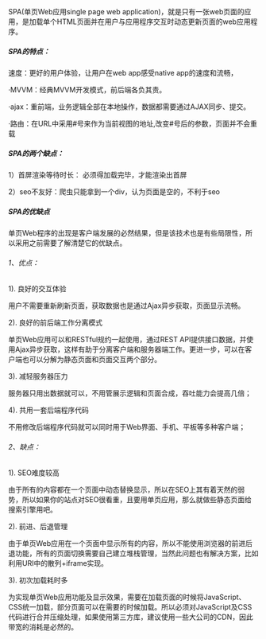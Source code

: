 SPA(单页Web应用single page web application)，就是只有一张web页面的应用，是加载单个HTML页面并在用户与应用程序交互时动态更新页面的web应用程序。

##### SPA的特点：

速度：更好的用户体验，让用户在web app感受native app的速度和流畅，

·MVVM：经典MVVM开发模式，前后端各负其责。

·ajax：重前端，业务逻辑全部在本地操作，数据都需要通过AJAX同步、提交。

·路由：在URL中采用#号来作为当前视图的地址,改变#号后的参数，页面并不会重载

##### SPA的两个缺点：

1）首屏渲染等待时长： 必须得加载完毕，才能渲染出首屏

2）seo不友好：爬虫只能拿到一个div，认为页面是空的，不利于seo

##### SPA的优缺点

单页Web程序的出现是客户端发展的必然结果，但是该技术也是有些局限性，所以采用之前需要了解清楚它的优缺点。

###### 1、优点：

1). 良好的交互体验

用户不需要重新刷新页面，获取数据也是通过Ajax异步获取，页面显示流畅。

2). 良好的前后端工作分离模式

单页Web应用可以和RESTful规约一起使用，通过REST API提供接口数据，并使用Ajax异步获取，这样有助于分离客户端和服务器端工作。更进一步，可以在客户端也可以分解为静态页面和页面交互两个部分。

3). 减轻服务器压力

服务器只用出数据就可以，不用管展示逻辑和页面合成，吞吐能力会提高几倍；

4). 共用一套后端程序代码

不用修改后端程序代码就可以同时用于Web界面、手机、平板等多种客户端；

###### 2、缺点：

1). SEO难度较高

由于所有的内容都在一个页面中动态替换显示，所以在SEO上其有着天然的弱势，所以如果你的站点对SEO很看重，且要用单页应用，那么就做些静态页面给搜索引擎用吧。

2). 前进、后退管理

由于单页Web应用在一个页面中显示所有的内容，所以不能使用浏览器的前进后退功能，所有的页面切换需要自己建立堆栈管理，当然此问题也有解决方案，比如利用URI中的散列+iframe实现。

3). 初次加载耗时多

为实现单页Web应用功能及显示效果，需要在加载页面的时候将JavaScript、CSS统一加载，部分页面可以在需要的时候加载。所以必须对JavaScript及CSS代码进行合并压缩处理，如果使用第三方库，建议使用一些大公司的CDN，因此带宽的消耗是必然的。
